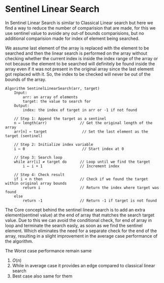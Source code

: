 # Sentinel Linear Search
In Sentinel Linear Search is similar to Classical Linear search but here we find a way to reduce the number of comparision that are made, for this we use sentinel value to avoide any out-of bounds comparisions, but no additional comparision made for index of element being searched.

We assume last element of the array is replaced with the element to be searched and then the linear search is performed on the array without checking whether the current index is inside the index range of the array or not because the element to be searched will definitely be found inside the array even if it was not present in the original array since the last element got replaced with it. So, the index to be checked will never be out of the bounds of the array.

```
Algorithm SentinelLinearSearch(arr, target)
    Input: 
        arr: an array of elements
        target: the value to search for
    Output:
        index: the index of target in arr or -1 if not found

    // Step 1: Append the target as a sentinel
    n ← length(arr)               // Get the original length of the array
    arr[n] ← target                // Set the last element as the target (sentinel)

    // Step 2: Initialize index variable
    i ← 0                          // Start index at 0

    // Step 3: Search loop
    while arr[i] ≠ target do      // Loop until we find the target
        i ← i + 1                 // Increment index

    // Step 4: Check result
    if i < n then                 // Check if we found the target within original array bounds
        return i                  // Return the index where target was found
    else
        return -1                 // Return -1 if target is not found
```

The Core concept behind the sentinel linear search is to add an extra element(sentinel value) at the end of array that matches the search target value. Due to this we can avoid the conditional check, for end of array in loop and terminate the search easly, as soon as we find the sentinel element. Which eliminates the need for a separate check for the end of the array, resulting in a slight improvement in the average case performance of the algorithm.

The Worst case performance remain same 
1. $O(n)$
2. While in average case it provides an edge compared to classical linear search
3. Best case also same for them